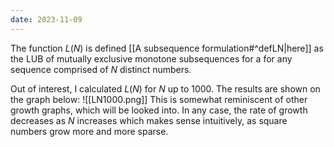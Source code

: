 ```yaml
---
date: 2023-11-09
---
```

The function $L(N)$ is defined [[A subsequence formulation#^defLN|here]] as the LUB of mutually exclusive monotone subsequences for a for any sequence comprised of $N$ distinct numbers. 

Out of interest, I calculated $L(N)$ for $N$ up to $1000$. The results are shown on the graph below:
![[LN1000.png]]
This is somewhat reminiscent of other growth graphs, which will be looked into. In any case, the rate of growth decreases as $N$ increases which makes sense intuitively, as square numbers grow more and more sparse. 